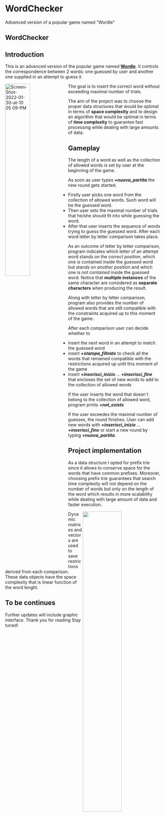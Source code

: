 # WordChecker
Advanced version of a popular game named "Wordle"
## WordChecker 

## Introduction

This is an advanced version of the popular game named [<b>Wordle</b>](https://en.wikipedia.org/wiki/Wordle).
It controls the correspondence between 2 words: one guessed by user and another one supplied in an attempt to guess it.

<img width="40%" height="auto" align="left" alt="Screen-Shot-2022-01-30-at-10 05 09-PM" src="https://user-images.githubusercontent.com/100211796/220171060-f7dbb4d4-ed9a-4ec5-9b75-e167d25be0c0.png">

The goal is to insert the correct word without exceeding maximal number of trials.

The aim of the project was to choose the proper data structures that would be optimal in terms of **space complexity** and to design an algorithm that would be optimal in terms of **time complexity** to guarantee fast processing while dealing with large amounts of data.

## Gameplay
The length of a word as well as the collection of allowed words is set by user at the beginning of the game.

As soon as user types _**+nuova_partita**_ the new round gets started.

* Firstly user picks one word from the collection of allowed words. Such word will be the guessed word.
* Then user sets the maximal number of trials that he/she should fit into while guessing the word.
* After that user inserts the sequence of words trying to guess the guessed word. After each word letter by letter comparison takes place.

As an outcome of letter by letter comparison, program indicates which letter of an attempt word stands on the <i>correct position</i>, which one is contained inside the guessed word but stands on <i>another position</i> and which one is <i>not contained</i> inside the guessed word. Notice that <b>multiple instances</b> of the same character are considered as <b>separate characters</b> when producing the result.

Along with letter by letter comparison, program also provides the number of allowed words that are still compatible with the constraints acquired up to this moment of the game.

After each comparison user can decide whether to
* insert the next word in an attempt to match the guessed word
* insert _**+stampa_filtrate**_ to check all the words that remained compatible with the restrictions acquired up until this moment of the game
* insert _**+inserisci_inizio**_ ... _**+inserisci_fine**_ that encloses the set of new words to add to the collection of allowed words

If the user inserts the word that doesn`t belong to the collection of allowed word, program prints _**+not_exists**_

If the user exceedes the maximal number of guesses, the round finishes. User can add new words with _**+inserisci_inizio**_ ... _**+inserisci_fine**_ or start a new round by typing _**+nuova_partita**_.

## Project implementation

As a data structure I opted for prefix trie since it allows to conserve space for the words that have common prefixes. Moreover, choosing prefix trie guarantees that search time complexity will not depend on the number of words but only on the length of the word which results in more scalability while dealing with large amount of data and faster execution.

<img src="https://user-images.githubusercontent.com/100211796/220166902-d575f7c8-9363-4d6a-895d-a4d0db27d974.png" width="50%" height="auto" align="right" />

Dynamic matrixes and vectors are used to save restrictions derived from each comparison. These data objects have the space complexity that is linear function of the word lenght. 

## To be continues

Further updates will include graphic interface. Thank you for reading
Stay tuned!


